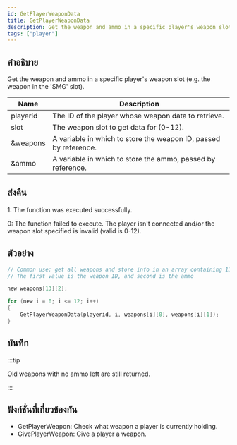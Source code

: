 ```yaml
---
id: GetPlayerWeaponData
title: GetPlayerWeaponData
description: Get the weapon and ammo in a specific player's weapon slot (e.
tags: ["player"]
---
```


## คำอธิบาย

Get the weapon and ammo in a specific player's weapon slot (e.g. the weapon in the 'SMG' slot).

| Name     | Description                                                      |
| -------- | ---------------------------------------------------------------- |
| playerid | The ID of the player whose weapon data to retrieve.              |
| slot     | The weapon slot to get data for (0-12).                          |
| &weapons | A variable in which to store the weapon ID, passed by reference. |
| &ammo    | A variable in which to store the ammo, passed by reference.      |

## ส่งคืน

1: The function was executed successfully.

0: The function failed to execute. The player isn't connected and/or the weapon slot specified is invalid (valid is 0-12).

## ตัวอย่าง

```c
// Common use: get all weapons and store info in an array containing 13 slots
// The first value is the weapon ID, and second is the ammo

new weapons[13][2];

for (new i = 0; i <= 12; i++)
{
    GetPlayerWeaponData(playerid, i, weapons[i][0], weapons[i][1]);
}
```

## บันทึก

:::tip

Old weapons with no ammo left are still returned.

:::

## ฟังก์ชั่นที่เกี่ยวข้องกัน

- GetPlayerWeapon: Check what weapon a player is currently holding.
- GivePlayerWeapon: Give a player a weapon.
